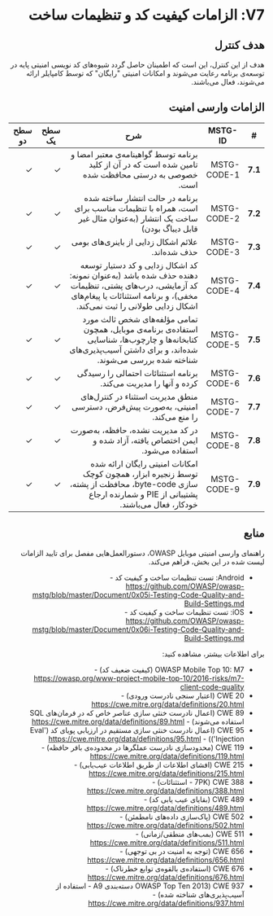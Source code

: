 <div dir="rtl" markdown="1">

# V7: الزامات کیفیت کد و تنظیمات ساخت

## هدف کنترل

هدف از این کنترل، این است که اطمینان حاصل گردد شیوه‌های کد نویسی امنیتی پایه در توسعه‌ی برنامه رعایت می‌شوند و امکانات امنیتی "رایگان" که توسط کامپایلر ارائه می‌شوند، فعال می‌باشند.  

## الزامات وارسی امنیت

| # | MSTG-ID | شرح  | سطح یک | سطح دو |
| -- | -------- | ---------------------- | - | - |
| **7.1** | MSTG-CODE-1 | برنامه توسط گواهینامه‌ی معتبر امضا و تامین شده است که در آن از کلید خصوصی به درستی محافظت شده است. | ✓ | ✓ |
| **7.2** | MSTG-CODE-2 |  برنامه در حالت انتشار ساخته شده است، همراه با تنظیمات مناسب برای ساخت یک انتشار (به‌عنوان مثال غیر قابل دیباگ بودن) | ✓ | ✓ |
| **7.3** | MSTG-CODE-3 | علائم اشکال زدایی از باینری‌های بومی حذف شده‌اند. | ✓ | ✓ |
| **7.4** | MSTG-CODE-4 | کد اشکال زدایی و کد دستیار توسعه دهنده حذف شده باشد (به‌عنوان نمونه: کد آزمایشی، درب‌های پشتی، تنظیمات مخفی)، و برنامه استثنائات یا پیغام‌های اشکال زدایی طولانی را ثبت نمی‌کند. | ✓ | ✓ |
| **7.5** | MSTG-CODE-5 | تمامی مؤلفه‌های شخص ثالث مورد استفاده‌ی برنامه‌ی موبایل، همچون کتابخانه‌ها و چارچوب‌ها، شناسایی شده‌اند، و برای داشتن آسیب‌پذیری‌های شناخته شده بررسی می‌شوند. | ✓ | ✓ |
| **7.6** | MSTG-CODE-6 | برنامه استثنائات احتمالی را رسیدگی کرده و آنها را مدیریت می‌کند.| ✓ | ✓ |
| **7.7** | MSTG-CODE-7 | منطق مدیریت استثناء در کنترل‌های امنیتی، به‌صورت پیش‌فرض، دسترسی را منع می‌کند. | ✓ | ✓ |
| **7.8** | MSTG-CODE-8 | در کد مدیریت نشده، حافظه، به‌صورت ایمن اختصاص یافته، آزاد شده و استفاده می‌شود.  | ✓ | ✓ |
| **7.9** | MSTG-CODE-9 | امکانات امنیتی رایگان ارائه شده توسط زنجیره ابزار، همچون کوچک سازی byte-code، محافظت از پشته، پشتیبانی از PIE و شمارنده ارجاع خودکار، فعال می‌باشند. | ✓ | ✓ |

## منابع

راهنمای وارسی امنیتی موبایل OWASP، دستورالعمل‌هایی مفصل برای تایید الزامات لیست شده در این بخش، فراهم می‌کند.

- Android: تست تنظیمات ساخت و کیفیت کد - <https://github.com/OWASP/owasp-mstg/blob/master/Document/0x05i-Testing-Code-Quality-and-Build-Settings.md>
- iOS: تست تنظیمات ساخت و کیفیت کد - <https://github.com/OWASP/owasp-mstg/blob/master/Document/0x06i-Testing-Code-Quality-and-Build-Settings.md>

برای اطلاعات بیشتر، مشاهده کنید:

- OWASP Mobile Top 10: M7 (کیفیت ضعیف کد) - <https://owasp.org/www-project-mobile-top-10/2016-risks/m7-client-code-quality>
- CWE 20 (اعتبار سنجی نادرست ورودی) - <https://cwe.mitre.org/data/definitions/20.html>
- CWE 89 (اعمال نادرست خنثی سازی عناصر خاص که در فرمان‌های SQL استفاده می‌شوند) - <https://cwe.mitre.org/data/definitions/89.html>
- CWE 95 (اعمال نادرست خنثی سازی مستقیم در ارزیابی پویای کد ('Eval Injection')) - <https://cwe.mitre.org/data/definitions/95.html>
- CWE 119 (محدودسازی نادرست عملگرها در محدوده‌ی بافر حافظه) - <https://cwe.mitre.org/data/definitions/119.html>
- CWE 215 (افشای اطلاعات از طریق اطلاعات عیب‌یابی) - <https://cwe.mitre.org/data/definitions/215.html>
- CWE 388 (7PK - استثنائات) - <https://cwe.mitre.org/data/definitions/388.html>
- CWE 489 (بقایای عیب یابی کد) - <https://cwe.mitre.org/data/definitions/489.html>
- CWE 502 (پاک‌سازی داده‌های نامطمئن) - <https://cwe.mitre.org/data/definitions/502.html>
- CWE 511 (بمب‌های منطقی/زمانی) - <https://cwe.mitre.org/data/definitions/511.html>
- CWE 656 (توجه به امنیت در بی توجهی) - <https://cwe.mitre.org/data/definitions/656.html>
- CWE 676 (استفاده‌ی بالقوه‌ی توابع خطرناک)  - <https://cwe.mitre.org/data/definitions/676.html>
- CWE 937 (OWASP Top Ten 2013 دسته‌بندی A9 - استفاده از آسیب‌پذیری‌های شناخته شده) - <https://cwe.mitre.org/data/definitions/937.html>

</div>
